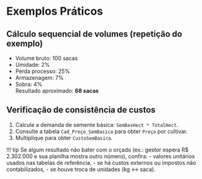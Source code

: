 # Exemplos Práticos

## Cálculo sequencial de volumes (repetição do exemplo)
- Volume bruto: 100 sacas  
- Umidade: 2%  
- Perda processo: 25%  
- Armazenagem: 7%  
- Sobra: 4%  
Resultado aproximado: **68 sacas**

## Verificação de consistência de custos
1. Calcule a demanda de semente básica: `SemBasHect * TotalHect`.  
2. Consulte a tabela `Cad_Preço_SemBasica` para obter `Preço` por cultivar.  
3. Multiplique para obter `CustoSemBasica`.

!!! tip
    Se algum resultado não bater com o orçado (ex.: gestor espera R$ 2.302.000 e sua planilha mostra outro número), confira:
    - valores unitários usados nas tabelas de referência,
    - se há custos externos ou impostos não contabilizados,
    - se houve troca de unidades (kg ↔ saca).
